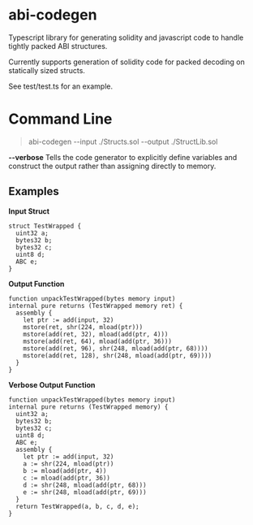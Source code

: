 # abi-codegen
Typescript library for generating solidity and javascript code to handle tightly packed ABI structures.

Currently supports generation of solidity code for packed decoding on statically sized structs.

See test/test.ts for an example.

# Command Line
> abi-codegen --input ./Structs.sol --output ./StructLib.sol

**--verbose**
Tells the code generator to explicitly define variables and construct the output rather than assigning directly to memory.

## Examples
**Input Struct**
```
struct TestWrapped {
  uint32 a;
  bytes32 b;
  bytes32 c;
  uint8 d;
  ABC e;
}
```

**Output Function**
```
function unpackTestWrapped(bytes memory input)
internal pure returns (TestWrapped memory ret) {
  assembly {
    let ptr := add(input, 32)
    mstore(ret, shr(224, mload(ptr)))
    mstore(add(ret, 32), mload(add(ptr, 4)))
    mstore(add(ret, 64), mload(add(ptr, 36)))
    mstore(add(ret, 96), shr(248, mload(add(ptr, 68))))
    mstore(add(ret, 128), shr(248, mload(add(ptr, 69))))
  }
}
```

**Verbose Output Function**
```
function unpackTestWrapped(bytes memory input)
internal pure returns (TestWrapped memory) {
  uint32 a;
  bytes32 b;
  bytes32 c;
  uint8 d;
  ABC e;
  assembly {
    let ptr := add(input, 32)
    a := shr(224, mload(ptr))
    b := mload(add(ptr, 4))
    c := mload(add(ptr, 36))
    d := shr(248, mload(add(ptr, 68)))
    e := shr(248, mload(add(ptr, 69)))
  }
  return TestWrapped(a, b, c, d, e);
}
```